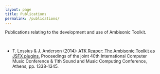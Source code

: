 ```yaml
---
layout: page
title: Publications
permalink: /publications/
---
```


<p class="lead">Publications relating to the development and use of Ambisonic Toolkit.</p>

&nbsp;

* T. Lossius & J. Anderson (2014): [ATK Reaper: The Ambisonic Toolkit as JSFX plugins.](/publications/files/2014-ICMC-ATK-Reaper.pdf) Proceedings of the joint 40th International Computer Music Conference & 11th Sound and Music Computing Conference, Athens, pp. 1338-1345.